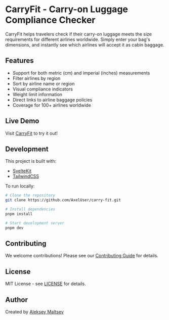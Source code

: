 # CarryFit - Carry-on Luggage Compliance Checker

CarryFit helps travelers check if their carry-on luggage meets the size requirements for different airlines worldwide. Simply enter your bag's dimensions, and instantly see which airlines will accept it as cabin baggage.

## Features

- Support for both metric (cm) and imperial (inches) measurements
- Filter airlines by region
- Sort by airline name or region
- Visual compliance indicators
- Weight limit information
- Direct links to airline baggage policies
- Coverage for 100+ airlines worldwide

## Live Demo

Visit [CarryFit](https://axeluser.github.io/carry-fit/) to try it out!

## Development

This project is built with:
- [SvelteKit](https://kit.svelte.dev/)
- [TailwindCSS](https://tailwindcss.com/)

To run locally:

```bash
# Clone the repository
git clone https://github.com/AxelUser/carry-fit.git

# Install dependencies
pnpm install

# Start development server
pnpm dev
```

## Contributing

We welcome contributions! Please see our [Contributing Guide](CONTRIBUTING.md) for details.

## License

MIT License - see [LICENSE](LICENSE) for details.

## Author

Created by [Aleksey Maltsev](https://www.maltsev.space/)

